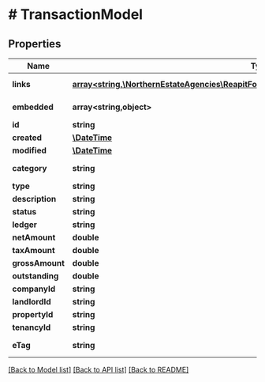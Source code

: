 # # TransactionModel

## Properties

Name | Type | Description | Notes
------------ | ------------- | ------------- | -------------
**links** | [**array<string,\NorthernEstateAgencies\ReapitFoundationsClient\Model\InlineResponse200Links>**](InlineResponse200Links.md) |  | [optional] [readonly]
**embedded** | **array<string,object>** |  | [optional] [readonly]
**id** | **string** | The unique identifier of the transaction | [optional]
**created** | [**\DateTime**](\DateTime.md) | The date and time when the transaction was created | [optional]
**modified** | [**\DateTime**](\DateTime.md) | The date and time when the transaction was last modified | [optional]
**category** | **string** | The transaction category (advertisingCharge,accountTransfer,bankCharges,buyerAdminFee,buyerDeposit,buyerPayment,deposit,depositDeduction,depositRefund,depositTransfer,depositTransferToAgent,depositTransferToLandlord,depositTransferToScheme,estateServiceCharge,estateWorksOrder,estateUnitWorksOrder,externalCredit,externalAgentFee,freeholderPayment,float,groundRent,goodwillPayment,holdingDeposit,introducingTenantFee,landlordAdminFee,landlordTax,landlordPayment,landlordToSupplierPayment,landlordWorksOrder,leaseholderAdminFee,leaseholderPayment,leaseholderRepayment,leaseholderWorksOrder,lettingFee,managementFee,paymentSurcharge,receipt,rent,rentGuarantee,recoveryPayment,reserveFund,tenantAdminFee,tenantPayment,tenantToLandlordPayment,tenantToSupplierPayment,trustAccountingInvoice,tenantWorksOrder,vacantManagementFee,vendorAdminFee,vendorCommission,vendorPayment,vendorToSupplierPayment,worksOrderPayment) | [optional]
**type** | **string** | The transaction type (bankersDraft,bankTransfer,cash,cheque,creditCard,debitCard,directDebit,housingBenefit,paymentRequest,standingOrder) | [optional]
**description** | **string** | The transaction description | [optional]
**status** | **string** | The status of the transaction (awaitingAuthorisation/awaitingPosting/posted/rejected) | [optional]
**ledger** | **string** | The ledger the transaction is recorded in | [optional]
**netAmount** | **double** | The transaction net amount | [optional]
**taxAmount** | **double** | The transaction tax amount | [optional]
**grossAmount** | **double** | The transaction gross amount | [optional]
**outstanding** | **double** | The amount outstanding that remains to be paid | [optional]
**companyId** | **string** | The unique identifier of the company the transaction is associated with, where applicable | [optional]
**landlordId** | **string** | The unique identifier of the landlord the transaction is associated with, where applicable | [optional]
**propertyId** | **string** | The unique identifier of the property the transaction is associated with, where applicable | [optional]
**tenancyId** | **string** | The unique identifier of the tenancy the transaction is associated with, where applicable | [optional]
**eTag** | **string** | The ETag for the current version of the transaction. Used for managing update concurrency | [optional] [readonly]

[[Back to Model list]](../../README.md#models) [[Back to API list]](../../README.md#endpoints) [[Back to README]](../../README.md)
